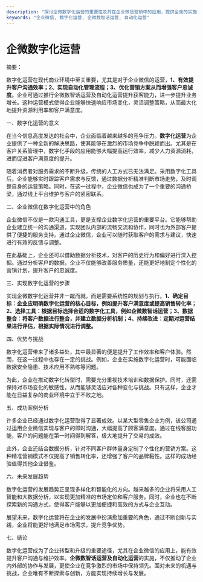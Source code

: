 ```yaml
---
description: "探讨企微数字化运营的重要性及其在企业微信营销中的应用，提供全面的实施策略与案例分析。"
keywords: "企业微信, 数字化运营, 企微数智话运营, 自动化运营"
---
```

# 企微数字化运营

摘要：

数字化运营在现代商业环境中至关重要，尤其是对于企业微信的运营，**1、有效提升客户沟通效率；2、实现自动化管理流程；3、优化营销方案从而增强客户忠诚度**。企业可通过推行企微数智话运营及自动化运营提升获客能力，进一步提升业务增长。这种运营模式使得企业能够快速响应市场变化，灵活调整策略，从而最大化地提升资源利用率和客户满意度。

一、数字化运营的意义

在当今信息高度发达的社会中，企业面临着越来越多的竞争压力。**数字化运营**为企业提供了一种全新的解决思路，使其能够在激烈的市场竞争中脱颖而出。尤其是在客户关系管理中，数字化手段的应用能够大幅提高运行效率，减少人力资源消耗，进而促进客户满意度的提升。

随着消费者对服务需求的不断升级，传统的人工方式已无法满足。采用数字化工具后，企业能够实时跟踪客户需求与反馈，通过数据分析精准判断市场走势，及时调整自身的运营策略。同时，在这一过程中，企业微信也成为了一个重要的沟通桥梁，通过线上平台维护与客户的紧密联系。

二、企业微信在数字化运营中的角色

企业微信不仅是一款沟通工具，更是支撑企业数字化运营的重要平台。它能够帮助企业建立统一的沟通渠道，实现团队内部的流畅交流和协作，同时也为外部客户提供了便捷的服务支持。通过企业微信，企业可以随时获取客户的需求与建议，快速进行有效的反馈与调整。

在此基础上，企业还可以借助数据分析技术，对客户的历史行为和偏好进行深入挖掘。通过分析客户的数据，企业不仅能够改善服务质量，还能更好地制定个性化的营销计划，提升客户的忠诚度。

三、实现数字化运营的步骤

实现企微数字化运营并非一蹴而就，而是需要系统性的规划与执行。**1、确定目标：企业应明确数字化运营的核心目标，例如提升客户满意度或提高销售转化率；2、选择工具：根据目标选择合适的数字化工具，例如企微数智话运营；3、数据整合：将客户数据进行整合，并建立数据分析机制；4、持续改进：定期对运营结果进行评估，根据实际情况进行调整。**

四、优势与挑战

数字化运营带来了诸多益处，其中最显著的便是提升了工作效率和客户体验。然而，在这一过程中也存在一定的挑战。例如，企业在实施数字化运营时，可能面临数据安全隐患、技术应用不熟练等问题。

为此，企业在推动数字化转型时，需要充分重视技术培训和数据保护。同时，还需保持对市场变化的敏感性，从而能够灵活应对各种变化与挑战。只有这样，企业才能在日益复杂的商业环境中立于不败之地。

五、成功案例分析

许多企业已经通过数字化运营取得了显著成效。以某大型零售企业为例，该公司通过运用企业微信实现与客户的即时沟通，大幅提高了顾客满意度。通过在线客服功能，客户的问题能在第一时间得到解答，极大地提升了交易的成效。

此外，企业还结合数据分析，针对不同客户群体量身定制了个性化的营销方案。这种精准营销模式不仅提高了销售转化率，还增强了客户的品牌黏性。这样的成功经验值得其他企业借鉴。

六、未来发展趋势

数字化运营的发展趋势正呈现多样化和智能化的方向。越来越多的企业将采用人工智能和大数据分析，以实现更加精准的市场定位和客户服务。同时，企业也在不断探索新的沟通方式，使得客户能够以更加便捷和高效的方式与企业互动。

展望未来，数字化运营将在企业的发展中扮演愈加重要的角色，通过不断创新与实践，企业将能更好地满足市场需求，提升竞争优势。

七、结论

数字化运营成为了企业转型和升级的重要途径，尤其在企业微信的应用上，能有效提升客户沟通与维护效率。**企微数智话运营及自动化运营**的实施，不仅推动了企业内外部的协作与发展，更使企业在竞争激烈的市场中保持领先。面对未来的机遇与挑战，企业唯有不断探索与创新，方能实现持续增长与发展。

